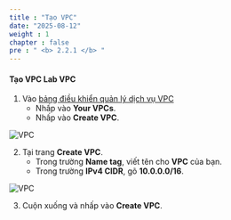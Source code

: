 ```yaml
---
title : "Tạo VPC"
date: "2025-08-12"
weight : 1
chapter : false
pre : " <b> 2.2.1 </b> "
---
```



#### Tạo VPC **Lab VPC**
1. Vào [bảng điều khiển quản lý dịch vụ VPC](https://console.aws.amazon.com/vpc/home)
   + Nhấp vào **Your VPCs**.
   + Nhấp vào **Create VPC**.

![VPC](datascienceplatformwtihjupyterandsagemaker/imagesr/2.prerequisite/008-VPC.png)

2. Tại trang **Create VPC**.
   + Trong trường **Name tag**, viết tên cho **VPC** của bạn.
   + Trong trường **IPv4 CIDR**, gõ **10.0.0.0/16**.

![VPC](datascienceplatformwtihjupyterandsagemaker/images/2.prerequisite/009-VPC.png)

3. Cuộn xuống và nhấp vào **Create VPC**.